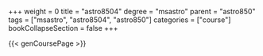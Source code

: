 +++
weight = 0
title = "astro8504"
degree = "msastro"
parent = "astro850"
tags = ["msastro", "astro8504", "astro850"]
categories = ["course"]
bookCollapseSection = false
+++

{{< genCoursePage >}}
